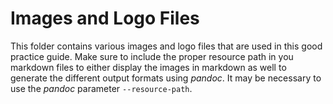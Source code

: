 # Images and Logo Files

This folder contains various images and logo files that are used in this good
practice guide. Make sure to include the proper resource path in you markdown
files to either display the images in markdown as well to generate the different
output formats using *pandoc*. It may be necessary to use the *pandoc* parameter
`--resource-path`.
